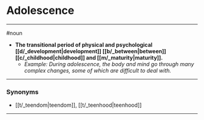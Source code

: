 # Adolescence
---
#noun
- **The transitional period of physical and psychological [[d/_development|development]] [[b/_between|between]] [[c/_childhood|childhood]] and [[m/_maturity|maturity]].**
	- _Example: During adolescence, the body and mind go through many complex changes, some of which are difficult to deal with._
---
### Synonyms
- [[t/_teendom|teendom]], [[t/_teenhood|teenhood]]
---
